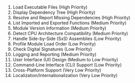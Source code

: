 1. Load Executable Files (High Priority)
2. Display Dependency Tree (High Priority)
3. Resolve and Report Missing Dependencies (High Priority)
4. List Imported and Exported Functions (Medium Priority)
5. Module Version Information (Medium Priority)
6. Detect CPU Architecture Compatibility (Medium Priority)
7. Handle Side-by-Side (SxS) Assemblies (Low Priority)
8. Profile Module Load Order (Low Priority)
9. Check Digital Signatures (Low Priority)
10. Logging and Reporting (Medium Priority)
11. User Interface (UI) Design (Medium to Low Priority)
12. Command-Line Interface (CLI) Support (Low Priority)
13. Cross-Platform Support (Very Low Priority)
14. Localization/Internationalization (Very Low Priority)
